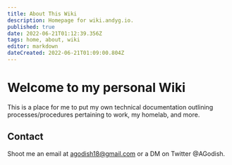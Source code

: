 ```yaml
---
title: About This Wiki
description: Homepage for wiki.andyg.io.
published: true
date: 2022-06-21T01:12:39.356Z
tags: home, about, wiki
editor: markdown
dateCreated: 2022-06-21T01:09:00.804Z
---
```


# Welcome to my personal Wiki

This is a place for me to put my own technical documentation outlining processes/procedures pertaining to work, my homelab, and more. 

## Contact

Shoot me an email at agodish18@gmail.com or a DM on Twitter @AGodish.
